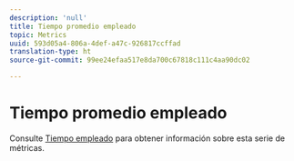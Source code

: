 ```yaml
---
description: 'null'
title: Tiempo promedio empleado
topic: Metrics
uuid: 593d05a4-806a-4def-a47c-926817ccffad
translation-type: ht
source-git-commit: 99ee24efaa517e8da700c67818c111c4aa90dc02

---
```



# Tiempo promedio empleado

Consulte [Tiempo empleado](/help/components/c-variables/c-metrics/metrics-time-spent.md) para obtener información sobre esta serie de métricas.
